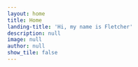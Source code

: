 ```yaml
---
layout: home
title: Home
landing-title: 'Hi, my name is Fletcher'
description: null
image: null
author: null
show_tile: false
---
```


